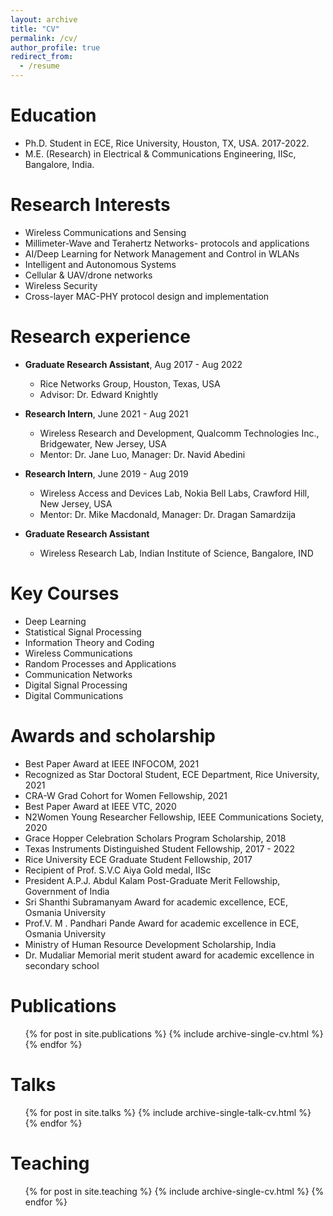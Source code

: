 ```yaml
---
layout: archive
title: "CV"
permalink: /cv/
author_profile: true
redirect_from:
  - /resume
---
```


Education
======
* Ph.D. Student in ECE, Rice University, Houston, TX, USA. 2017-2022.
* M.E. (Research) in Electrical & Communications Engineering, IISc, Bangalore, India.

**Research Interests**
======
- Wireless Communications and Sensing
- Millimeter-Wave and Terahertz Networks- protocols and applications 
- AI/Deep Learning for Network Management and Control in WLANs 
- Intelligent and Autonomous Systems
- Cellular & UAV/drone networks
- Wireless Security
- Cross-layer MAC-PHY protocol design and implementation
<!-- - Communication and Sensing in UAV/drone networks -->

Research experience
======
* **Graduate Research Assistant**, Aug 2017 - Aug 2022
  * Rice Networks Group, Houston, Texas, USA
  * Advisor:  Dr.  Edward Knightly

* **Research Intern**, June 2021 - Aug 2021
  * Wireless Research and Development, Qualcomm Technologies Inc., Bridgewater, New Jersey, USA
  * Mentor:  Dr.  Jane Luo, Manager: Dr.  Navid Abedini

* **Research Intern**, June 2019 - Aug 2019
  * Wireless Access and Devices Lab, Nokia Bell Labs, Crawford Hill, New Jersey, USA
  * Mentor:  Dr.  Mike Macdonald, Manager: Dr.  Dragan Samardzija
 
* **Graduate Research Assistant**
  * Wireless Research Lab, Indian Institute of Science, Bangalore, IND 
  
  
<!-- * Engineering Intern
  * Communication Systems group, ISRO Satellite Centre, Bangalore, IND
  * Mentors:  Dr.  Hareesh N K, Dr.  Devadas Shenoy -->
  
Key Courses 
======
* Deep Learning
* Statistical Signal Processing
* Information Theory and Coding
* Wireless Communications 
* Random Processes and Applications
* Communication Networks
* Digital Signal Processing
* Digital Communications


Awards and scholarship
======
* Best Paper Award at IEEE INFOCOM, 2021
* Recognized as Star Doctoral Student, ECE Department, Rice University, 2021
* CRA-W Grad Cohort for Women Fellowship, 2021
* Best Paper Award at IEEE VTC, 2020
* N2Women Young Researcher Fellowship, IEEE Communications Society, 2020
* Grace Hopper Celebration Scholars Program Scholarship, 2018
* Texas Instruments Distinguished Student Fellowship, 2017 - 2022
* Rice University ECE Graduate Student Fellowship, 2017
* Recipient of Prof. S.V.C Aiya Gold medal, IISc
* President A.P.J. Abdul Kalam Post-Graduate Merit Fellowship, Government of India
* Sri Shanthi Subramanyam Award for academic excellence, ECE, Osmania University
* Prof.V. M . Pandhari Pande Award for academic excellence in ECE, Osmania University
* Ministry of Human Resource Development Scholarship, India
* Dr. Mudaliar Memorial merit student award for academic excellence in secondary school 

<!--
* Ranked within top 0.01% in Graduate Engineering Entrance Exam (among≈0.5 million students)
* Ranked within top 0.1% in National Engineering Entrance Exam (among≈0.3 million students)
* Ranked within top 0.01% in State Engineering Entrance Exam (among≈0.7 million students)
* Dr. Mudaliar memorial merit student award for academic excellence in secondary school 
-->

Publications
======


  <ul>{% for post in site.publications %}
    {% include archive-single-cv.html %}
  {% endfor %}</ul>
  
Talks
======
  <ul>{% for post in site.talks %}
    {% include archive-single-talk-cv.html %}
  {% endfor %}</ul>
  
Teaching
======
  <ul>{% for post in site.teaching %}
    {% include archive-single-cv.html %}
  {% endfor %}</ul>
